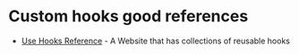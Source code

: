 # Custom hooks good references

- [Use Hooks Reference](https://usehooks.com/) - A Website that has collections of reusable hooks
